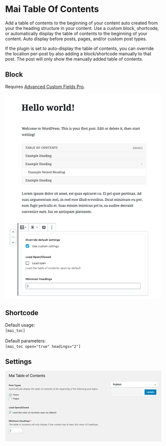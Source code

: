 # Mai Table Of Contents
Add a table of contents to the beginning of your content auto created from your the heading structure in your content. Use a custom block, shortcode, or automatically display the table of contents to the beginning of your content. Auto display before posts, pages, and/or custom post types.

If the plugin is set to auto-display the table of contents, you can override the location per-post by also adding a block/shortcode manually to that post. The post will only show the manually added table of contents.

## Block
Requires [Advanced Custom Fields Pro](https://advancedcustomfields.com).

![Mai Table of Contents Block](/assets/images/mai-table-of-contents-admin.png "Mai Table of Contents Block")
![Mai Table of Contents Block Edit](/assets/images/mai-table-of-contents-edit.png "Mai Table of Contents Block Edit")

## Shortcode
Default usage:<br />
`[mai_toc]`<br /><br />
Default parameters:<br />
`[mai_toc open="true" headings="2"]`

## Settings
![Mai Table of Contents Block Settings](/assets/images/mai-table-of-contents-settings.png "Mai Table of Contents Block Settings")

